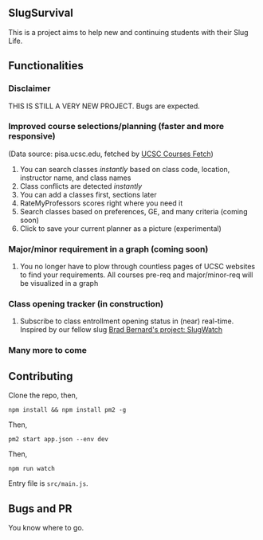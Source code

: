## SlugSurvival

This is a project aims to help new and continuing students with their Slug Life.

## Functionalities

### Disclaimer

THIS IS STILL A VERY NEW PROJECT. Bugs are expected.

### Improved course selections/planning (faster and more responsive)

(Data source: pisa.ucsc.edu, fetched by [UCSC Courses Fetch](https://github.com/zllovesuki/ucsc))

1. You can search classes *instantly* based on class code, location, instructor name, and class names
2. Class conflicts are detected *instantly*
3. You can add a classes first, sections later
4. RateMyProfessors scores right where you need it
5. Search classes based on preferences, GE, and many criteria (coming soon)
6. Click to save your current planner as a picture (experimental)

### Major/minor requirement in a graph (coming soon)

1. You no longer have to plow through countless pages of UCSC websites to find your requirements. All courses pre-req and major/minor-req will be visualized in a graph

### Class opening tracker (in construction)

1. Subscribe to class entrollment opening status in (near) real-time. Inspired by our fellow slug [Brad Bernard's project: SlugWatch](https://slugwatch.com)

### Many more to come

## Contributing

Clone the repo, then,
```
npm install && npm install pm2 -g
```

Then,
```
pm2 start app.json --env dev
```

Then,
```
npm run watch
```

Entry file is `src/main.js`.

## Bugs and PR

You know where to go.
